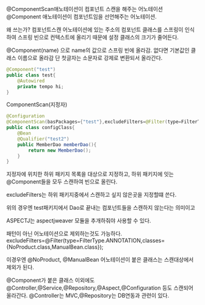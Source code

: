 @ComponentScan애노테이션이 컴포넌트 스캔을 해주는 어노테이션
@Component 애노테이션이 컴포넌트임을 선언해주는 어노테이션.

왜 쓰는가? 컴포넌트스캔 어노테이션에 있는 주소의 컴포넌트 클래스를 스프링이 인식하여 스프링 빈으로 컨텍스트에 올리기 때문에 설정 클래스의 크기가 줄어든다.

@Component(name) 으로 name의 값으로 스프링 빈에 올라감. 없다면 기본값인 클래스 이름으로 올라감 단 첫글자는 소문자로 강제로 변환되서 올라간다.

```java
@Component("test")
public class test{
    @Autowired
    private tempo hi;
}
```

ComponentScan(지정자)
```java
@Configuration
@ComponentScan(basPackages={"test"},excludeFilters=@Filter(type=FilterType.ASPECTJ,pattern="test.*Dao"))
public class configClass{
    @Bean
    @Qualifier("test2")
    public MemberDao memberDao(){
        return new MemberDao();
    }
}
```

지정자에 위치한 하위 패키지 목록을 대상으로 지정하고, 하위 패키지에 잇는 @Component들을 모두 스캔하여 빈으로 올린다.

excludeFilters는 하위 패키지중에서 스캔하고 싶지 않은곳을 지정할떄 쓴다.

위의 경우엔 test패키지에서 Dao로 끝내는 컴포넌트들을 스캔하지 않는다는 의미이고

ASPECTJ는 aspectjweaver 모듈을 추개하줘야 사용할 수 있다.

패턴이 아닌 어노테이션으로 제외하는것도 가능하다.
excludeFilters=@Filter(type=FilterType.ANNOTATION,classes={NoProduct.class,ManualBean.class});

이경우엔 @NoProduct, @ManualBean 어노테이션이 붙은 클래스는 스캔대상에서 제외가 된다.

@Component가 붙은 클래스 이외에도
@Controller,@Service,@Repository,@Aspect,@Configuration 등도 스캔되어 올라간다.
@Controller는 MVC,@Repository는 DB연동과 관련이 있다.
